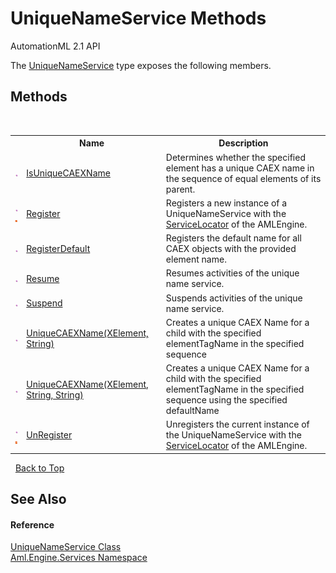 # UniqueNameService Methods
AutomationML 2.1 API 

The <a href="T_Aml_Engine_Services_UniqueNameService">UniqueNameService</a> type exposes the following members.


## Methods
&nbsp;<table><tr><th></th><th>Name</th><th>Description</th></tr><tr><td>![Public method](media/pubmethod.gif "Public method")</td><td><a href="M_Aml_Engine_Services_UniqueNameService_IsUniqueCAEXName">IsUniqueCAEXName</a></td><td>
Determines whether the specified element has a unique CAEX name in the sequence of equal elements of its parent.</td></tr><tr><td>![Public method](media/pubmethod.gif "Public method")![Static member](media/static.gif "Static member")</td><td><a href="M_Aml_Engine_Services_UniqueNameService_Register">Register</a></td><td>
Registers a new instance of a UniqueNameService with the <a href="T_Aml_Engine_Services_ServiceLocator">ServiceLocator</a> of the AMLEngine.</td></tr><tr><td>![Public method](media/pubmethod.gif "Public method")</td><td><a href="M_Aml_Engine_Services_UniqueNameService_RegisterDefault">RegisterDefault</a></td><td>
Registers the default name for all CAEX objects with the provided element name.</td></tr><tr><td>![Public method](media/pubmethod.gif "Public method")</td><td><a href="M_Aml_Engine_Services_UniqueNameService_Resume">Resume</a></td><td>
Resumes activities of the unique name service.</td></tr><tr><td>![Public method](media/pubmethod.gif "Public method")</td><td><a href="M_Aml_Engine_Services_UniqueNameService_Suspend">Suspend</a></td><td>
Suspends activities of the unique name service.</td></tr><tr><td>![Public method](media/pubmethod.gif "Public method")</td><td><a href="M_Aml_Engine_Services_UniqueNameService_UniqueCAEXName">UniqueCAEXName(XElement, String)</a></td><td>
Creates a unique CAEX Name for a child with the specified elementTagName in the specified sequence</td></tr><tr><td>![Public method](media/pubmethod.gif "Public method")</td><td><a href="M_Aml_Engine_Services_UniqueNameService_UniqueCAEXName_1">UniqueCAEXName(XElement, String, String)</a></td><td>
Creates a unique CAEX Name for a child with the specified elementTagName in the specified sequence using the specified defaultName</td></tr><tr><td>![Public method](media/pubmethod.gif "Public method")![Static member](media/static.gif "Static member")</td><td><a href="M_Aml_Engine_Services_UniqueNameService_UnRegister">UnRegister</a></td><td>
Unregisters the current instance of the UniqueNameService with the <a href="T_Aml_Engine_Services_ServiceLocator">ServiceLocator</a> of the AMLEngine.</td></tr></table>&nbsp;
<a href="#uniquenameservice-methods">Back to Top</a>

## See Also


#### Reference
<a href="T_Aml_Engine_Services_UniqueNameService">UniqueNameService Class</a><br /><a href="N_Aml_Engine_Services">Aml.Engine.Services Namespace</a><br />